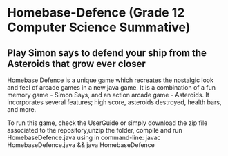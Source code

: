 # Homebase-Defence (Grade 12 Computer Science Summative)
## Play Simon says to defend your ship from the Asteroids that grow ever closer
Homebase Defence is a unique game which recreates the nostalgic look and feel of arcade games in a new java game. It is a combination of a fun memory game - Simon Says, and an action arcade game - Asteroids. It incorporates several features; high score, asteroids destroyed, health bars, and more.

To run this game, check the UserGuide or simply download the zip file associated to the repository,unzip the folder, compile and run HomebaseDefence.java using in command-line: javac HomebaseDefence.java && java HomebaseDefence
